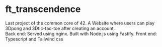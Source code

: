 # ft_transcendence
Last project of the common core of 42. A Website where users can play 3Dpong and 3Dtic-tac-toe after creating an account.  
Back end: Served using nginx. Built with Node.js using Fastify.
Front end: Typescript and Tailwind css 
